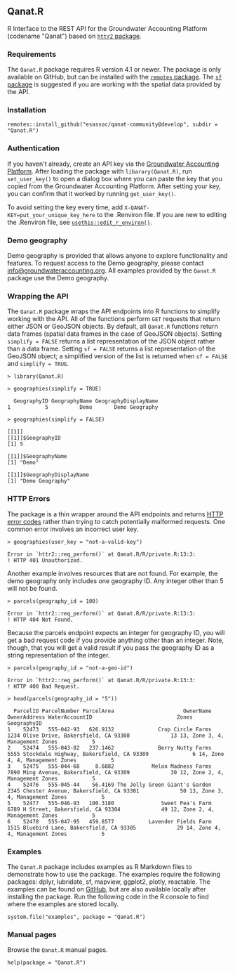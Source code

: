 ## Qanat.R

R Interface to the REST API for the Groundwater Accounting Platform (codename "Qanat") based on [`httr2` package](https://httr2.r-lib.org/).

### Requirements

The `Qanat.R` package requires R version 4.1 or newer. The package is only available on GitHub, but can be installed with the [`remotes` package](https://remotes.r-lib.org/). The [`sf` package](https://r-spatial.github.io/sf/) is suggested if you are working with the spatial data provided by the API. 

### Installation

```
remotes::install_github("esassoc/qanat-community@develop", subdir = "Qanat.R")
```

### Authentication

If you haven't already, create an API key via the [Groundwater Accounting Platform](https://www.groundwateraccounting.org/getting-started-with-the-api). After loading the package with `libarary(Qanat.R)`, run `set_user_key()` to open a dialog box where you can paste the key that you copied from the Groundwater Accounting Platform. After setting your key, you can confirm that it worked by running `get_user_key()`. 

To avoid setting the key every time, add `X-QANAT-KEY=put_your_unique_key_here` to the .Renviron file. If you are new to editing the .Renviron file, see [`usethis::edit_r_environ()`](https://usethis.r-lib.org/reference/edit.html). 

### Demo geography

Demo geography is provided that allows anyone to explore functionality and features. To request access to the Demo geography, please contact info@groundwateraccounting.org. All examples provided by the `Qanat.R` package use the Demo geography.

### Wrapping the API

The `Qanat.R` package wraps the API endpoints into R functions to simplify working with the API. All of the functions perform `GET` requests that return either JSON or GeoJSON objects. By default, all `Qanat.R` functions return data frames (spatial data frames in the case of GeoJSON objects). Setting `simplify = FALSE` returns a list representation of the JSON object rather than a data frame. Setting `sf = FALSE` returns a list representation of the GeoJSON object; a simplified version of the list is returned when `sf = FALSE` and `simplify = TRUE`.

```
> library(Qanat.R)

> geographies(simplify = TRUE)

  GeographyID GeographyName GeographyDisplayName
1           5          Demo       Demo Geography

> geographies(simplify = FALSE)

[[1]]
[[1]]$GeographyID
[1] 5

[[1]]$GeographyName
[1] "Demo"

[[1]]$GeographyDisplayName
[1] "Demo Geography"
```

### HTTP Errors

The package is a thin wrapper around the API endpoints and returns [HTTP error codes](https://en.wikipedia.org/wiki/List_of_HTTP_status_codes) rather than trying to catch potentially malformed requests. One common error involves an incorrect user key.

```
> geographies(user_key = "not-a-valid-key")

Error in `httr2::req_perform()` at Qanat.R/R/private.R:13:3:
! HTTP 401 Unauthorized.
```

Another example involves resources that are not found. For example, the demo geography only includes one geography ID. Any integer other than 5 will not be found.

```
> parcels(geography_id = 100)

Error in `httr2::req_perform()` at Qanat.R/R/private.R:13:3:
! HTTP 404 Not Found.
```

Because the parcels endpoint expects an integer for geography ID, you will get a bad request code if you provide anything other than an integer. Note, though, that you will get a valid result if you pass the geography ID as a string representation of the integer.

```
> parcels(geography_id = "not-a-geo-id")

Error in `httr2::req_perform()` at Qanat.R/R/private.R:13:3:
! HTTP 400 Bad Request.

> head(parcels(geography_id = "5"))

  ParcelID ParcelNumber ParcelArea                      OwnerName                                   OwnerAddress WaterAccountID                           Zones GeographyID
1    52473   555-042-93   626.9132              Crop Circle Farms        1234 Olive Drive, Bakersfield, CA 93308             13 13, Zone 3, 4, Management Zones           5
2    52474   555-043-82   237.1462              Berry Nutty Farms  5555 Stockdale Highway, Bakersfield, CA 93309              6 14, Zone 4, 4, Management Zones           5
3    52475   555-044-68     8.6882            Melon Madness Farms        7890 Ming Avenue, Bakersfield, CA 93309             30 12, Zone 2, 4, Management Zones           5
4    52476   555-045-44    56.4169 The Jolly Green Giant's Garden     2345 Chester Avenue, Bakersfield, CA 93301             50 13, Zone 3, 4, Management Zones           5
5    52477   555-046-93   100.3180               Sweet Pea's Farm           6789 H Street, Bakersfield, CA 93304             49 12, Zone 2, 4, Management Zones           5
6    52478   555-047-95   459.8577           Lavender Fields Farm      1515 Bluebird Lane, Bakersfield, CA 93305             29 14, Zone 4, 4, Management Zones           5
```

### Examples

The `Qanat.R` package includes examples as R Markdown files to demonstrate how to use the package. The examples require the following packages: dplyr, lubridate, sf, mapview, ggplot2, plotly, reactable. The examples can be found on [GitHub](https://github.com/esassoc/qanat-community/tree/develop/Qanat.R/inst/examples), but are also available locally after installing the package. Run the following code in the R console to find where the examples are stored locally.

```
system.file("examples", package = "Qanat.R")
```

### Manual pages

Browse the `Qanat.R` manual pages.

```
help(package = "Qanat.R")
```
